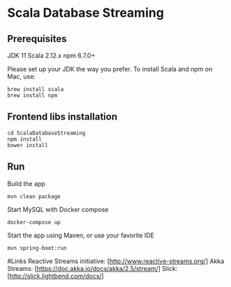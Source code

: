 # Scala Database Streaming


## Prerequisites
JDK 11
Scala 2.12.x
npm 6.7.0+

Please set up your JDK the way you prefer. To install Scala and npm on Mac, use:
```
brew install scala
brew install npm
```

## Frontend libs installation
```
cd ScalaDatabaseStreaming
npm install
bower install 
```

## Run
Build the app
```
mvn clean package
```

Start MySQL with Docker compose
```
docker-compose up
```

Start the app using Maven, or use your favorite IDE
```
mvn spring-boot:run
```

#Links
Reactive Streams initiative: [http://www.reactive-streams.org/]
Akka Streams: [https://doc.akka.io/docs/akka/2.5/stream/]
Slick: [http://slick.lightbend.com/docs/]
